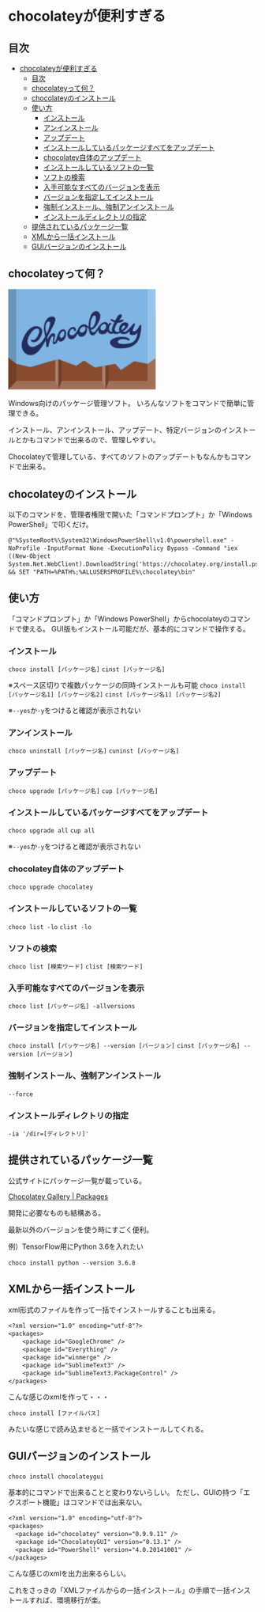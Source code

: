 # chocolateyが便利すぎる

## 目次

<!-- TOC depthFrom:2 -->

- [chocolateyが便利すぎる](#chocolateyが便利すぎる)
  - [目次](#目次)
  - [chocolateyって何？](#chocolateyって何)
  - [chocolateyのインストール](#chocolateyのインストール)
  - [使い方](#使い方)
    - [インストール](#インストール)
    - [アンインストール](#アンインストール)
    - [アップデート](#アップデート)
    - [インストールしているパッケージすべてをアップデート](#インストールしているパッケージすべてをアップデート)
    - [chocolatey自体のアップデート](#chocolatey自体のアップデート)
    - [インストールしているソフトの一覧](#インストールしているソフトの一覧)
    - [ソフトの検索](#ソフトの検索)
    - [入手可能なすべてのバージョンを表示](#入手可能なすべてのバージョンを表示)
    - [バージョンを指定してインストール](#バージョンを指定してインストール)
    - [強制インストール、強制アンインストール](#強制インストール強制アンインストール)
    - [インストールディレクトリの指定](#インストールディレクトリの指定)
  - [提供されているパッケージ一覧](#提供されているパッケージ一覧)
  - [XMLから一括インストール](#xmlから一括インストール)
  - [GUIバージョンのインストール](#guiバージョンのインストール)

<!-- /TOC -->

<div style="page-break-before:always"></div>

## chocolateyって何？

<img src="./images/logo_square.svg" width="300px">

Windows向けのパッケージ管理ソフト。
いろんなソフトをコマンドで簡単に管理できる。

インストール、アンインストール、アップデート、特定バージョンのインストールとかもコマンドで出来るので、管理しやすい。

Chocolateyで管理している、すべてのソフトのアップデートもなんかもコマンドで出来る。

## chocolateyのインストール
以下のコマンドを、管理者権限で開いた「コマンドプロンプト」か「Windows PowerShell」で叩くだけ。
```
@"%SystemRoot%\System32\WindowsPowerShell\v1.0\powershell.exe" -NoProfile -InputFormat None -ExecutionPolicy Bypass -Command "iex ((New-Object System.Net.WebClient).DownloadString('https://chocolatey.org/install.ps1'))" && SET "PATH=%PATH%;%ALLUSERSPROFILE%\chocolatey\bin"
```

<div style="page-break-before:always"></div>

## 使い方

「コマンドプロンプト」か「Windows PowerShell」からchocolateyのコマンドで使える。
GUI版もインストール可能だが、基本的にコマンドで操作する。

### インストール

`choco install [パッケージ名]`
`cinst [パッケージ名]`

※スペース区切りで複数パッケージの同時インストールも可能
`choco install [パッケージ名1] [パッケージ名2]`
`cinst [パッケージ名1] [パッケージ名2]`

※`--yes`か`-y`をつけると確認が表示されない

### アンインストール

`choco uninstall [パッケージ名]`
`cuninst [パッケージ名]`

### アップデート

`choco upgrade [パッケージ名]`
`cup [パッケージ名]`

### インストールしているパッケージすべてをアップデート

`choco upgrade all`
`cup all`

※`--yes`か`-y`をつけると確認が表示されない

### chocolatey自体のアップデート

`choco upgrade chocolatey`

### インストールしているソフトの一覧

`choco list -lo`
`clist -lo`

### ソフトの検索

`choco list [検索ワード]`
`clist [検索ワード]`

### 入手可能なすべてのバージョンを表示

`choco list [パッケージ名] -allversions`

### バージョンを指定してインストール

`choco install [パッケージ名] --version [バージョン]`
`cinst [パッケージ名] --version [バージョン]`

### 強制インストール、強制アンインストール

`--force`

### インストールディレクトリの指定

`-ia '/dir=[ディレクトリ]'`

<div style="page-break-before:always"></div>

## 提供されているパッケージ一覧

公式サイトにパッケージ一覧が載っている。

[Chocolatey Gallery \| Packages](https://chocolatey.org/packages)

開発に必要なものも結構ある。

最新以外のバージョンを使う時にすごく便利。

例）TensorFlow用にPython 3.6を入れたい

`choco install python --version 3.6.8`

## XMLから一括インストール

xml形式のファイルを作って一括でインストールすることも出来る。

```
<?xml version="1.0" encoding="utf-8"?>
<packages>
    <package id="GoogleChrome" />
    <package id="Everything" />
    <package id="winmerge" />
    <package id="SublimeText3" />
    <package id="SublimeText3.PackageControl" />
</packages>
```

こんな感じのxmlを作って・・・

`choco install [ファイルパス]`

みたいな感じで読み込ませると一括でインストールしてくれる。

<div style="page-break-before:always"></div>

## GUIバージョンのインストール

`choco install chocolateygui`

基本的にコマンドで出来ることと変わりないらしい。
ただし、GUIの持つ「エクスポート機能」はコマンドでは出来ない。

```
<?xml version="1.0" encoding="utf-8"?>
<packages>
  <package id="chocolatey" version="0.9.9.11" />
  <package id="ChocolateyGUI" version="0.13.1" />
  <package id="PowerShell" version="4.0.20141001" />
</packages>
```

こんな感じのxmlを出力出来るらしい。

これをさっきの「XMLファイルからの一括インストール」の手順で一括インストールすれば、環境移行が楽。